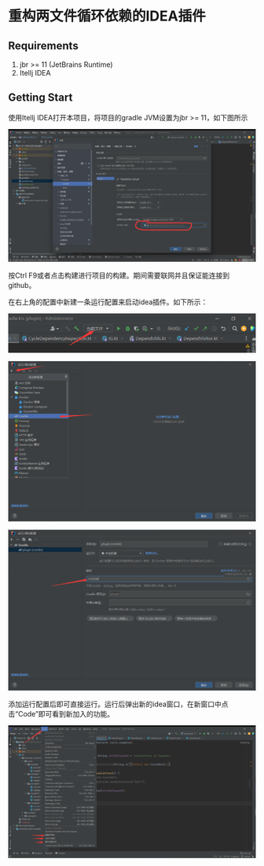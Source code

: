 # 重构两文件循环依赖的IDEA插件

## Requirements

1. jbr >= 11 (JetBrains Runtime)
2. Itellj IDEA

## Getting Start

使用Itellj IDEA打开本项目，将项目的gradle JVM设置为jbr >= 11，如下图所示

![gradle_setting](./docs/img/readme/gradle_setting.png)

按Ctrl F9或者点击构建进行项目的构建。期间需要联网并且保证能连接到github。

在右上角的配置中新建一条运行配置来启动idea插件。如下所示：

![](./docs/img/readme/add_configure.png)

![](./docs/img/readme/add_gradle.png)

![](./docs/img/readme/run_ide.png)

添加运行配置后即可直接运行。运行后弹出新的idea窗口，在新窗口中点击“Code”即可看到新加入的功能。

![](./docs/img/readme/running.png)